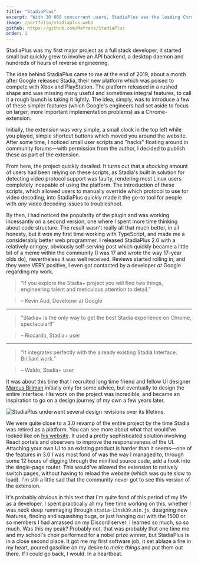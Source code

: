 ```yaml
---
title: "StadiaPlus"
excerpt: "With 30 000 concurrent users, StadiaPlus was the leading Chrome-extension for Google's now retired Stadia-platform."
image: /portfolio/stadiaplus.webp
github: https://github.com/Mafrans/StadiaPlus
order: 1
---
```


StadiaPlus was my first major project as a full stack developer, it started small but quickly grew to involve an API backend, a desktop daemon and hundreds of hours of reverse engineering.

The idea behind StadiaPlus came to me at the end of 2019, about a month after Google released Stadia, their new platform which was poised to compete with Xbox and PlayStation. The platform released in a rushed shape and was missing many useful and sometimes integral features, to call it a rough launch is taking it lightly. The idea, simply, was to introduce a few of these simpler features (which Google's engineers had set aside to focus on larger, more important implementation problems) as a Chrome-extension.

Initially, the extension was very simple, a small clock in the top left while you played, simple shortcut buttons which moved you around the website. After some time, I noticed small user scripts and "hacks" floating around in community forums—with permission from the author, I decided to publish these as part of the extension.

From here, the project quickly derailed. It turns out that a *shocking* amount of users had been relying on these scripts, as Stadia's built in solution for detecting video protocol support was faulty, rendering most Linux users completely incapable of using the platform. The introduction of these scripts, which allowed users to manually override which protocol to use for video decoding, into StadiaPlus quickly made it the go-to tool for people with *any* video decoding issues to troubleshoot.

By then, I had noticed the popularity of the plugin and was working incessantly on a second version, one where I spent more time thinking about code structure.
The result wasn't really all that much better, in all honesty, but it *was* my first time working with TypeScript, and made me a considerably better web programmer. I released StadiaPlus 2.0 with a relatively cringey, obviously self-serving post which quickly became a little bit of a meme within the community (I was 17 and wrote the way 17-year olds do), nevertheless it was well received. Reviews started rolling in, and they were VERY positive, I even got contacted by a developer *at* Google regarding my work.

> “If you explore the Stadia+ project you will find two things, engineering talent and meticulous attention to detail.”

> – Kevin Aud, Developer at Google

---

> “Stadia+ Is the only way to get the best Stadia experience on Chrome, spectacular!!”

> – Riccardo, Stadia+ user

---

> “It integrates perfectly with the already existing Stadia Interface. Brilliant work.”

> – Waldo, Stadia+ user

It was about this time that I recruited long time friend and fellow UI designer [Marcus Billman](https://marcusbillman.se) initially only for some advice, but eventually to design the entire interface. His work on the project was incredible, and became an inspiration to go on a design journey of my own a few years later.

![StadiaPlus underwent several design revisions over its lifetime.](/portfolio/stadiaplus/progress.webp)

We were quite close to a 3.0 revamp of the entire project by the time Stadia was retired as a platform. You can see more about what that would've looked like on [his website](https://www.marcusbillman.com/portfolio/stadiaplus). It used a pretty sophisticated solution involving React portals and observers to improve the responsiveness of the UI. Attaching your own UI to an existing product is harder than it seems—one of the features in 3.0 I was most fond of was the way I managed to, through some 12 hours of digging through the minified source code, add a hook into the single-page router. This would've allowed the extension to natively switch pages, without having to reload the website (which was quite slow to load). I'm still a little sad that the community never got to see this version of the extension.

It's probably obvious in this text that I'm quite fond of this period of my life as a developer. I spent practically all my free time working on this, whether I was neck deep rummaging through `stadia-13nsk39.min.js`, designing new features, finding and squashing bugs, or just hanging out with the 1500 or so members I had amassed on my Discord server. I learned so much, so so much. Was this my peak? Probably not, that was probably that one time me and my school's choir performed for a nobel prize winner, but StadiaPlus is in a close second place. It got me my first software job, it set ablaze a fire in my heart, poured gasoline on my desire to *make things* and put them out there. If I could go back, I would. In a heartbeat.
